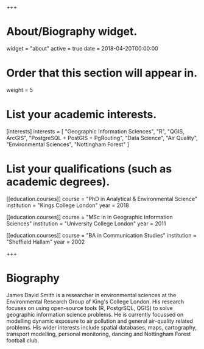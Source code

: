 +++
# About/Biography widget.
widget = "about"
active = true
date = 2018-04-20T00:00:00

# Order that this section will appear in.
weight = 5

# List your academic interests.
[interests]
  interests = [
    "Geographic Information Sciences",
    "R",
    "QGIS, ArcGIS",
    "PostgreSQL + PostGIS + PgRouting",
    "Data Science",
    "Air Quality",
    "Environmental Sciences",
    "Nottingham Forest"
  ]

# List your qualifications (such as academic degrees).
[[education.courses]]
  course = "PhD in Analytical & Environmental Science"
  institution = "Kings College London"
  year = 2018

[[education.courses]]
  course = "MSc in in Geographic Information Sciences"
  institution = "University College London"
  year = 2011

[[education.courses]]
  course = "BA in Communication Studies"
  institution = "Sheffield Hallam"
  year = 2002
 
+++

# Biography

James David Smith is a researcher in environmental sciences at the Environmental Research Group of King's College London. His research focuses on using open-source tools (R, PostgrSQL, QGIS) to solve geographic information science problems. He is currently focussed on modelling dynamic exposure to air pollution and general air-quality related problems. His wider interests include spatial databases, maps, cartography, transport modelling, personal monitoring, dancing and Nottingham Forest football club.
